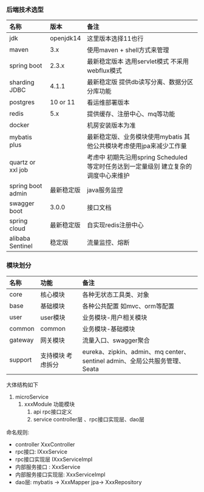 ### 后端技术选型   
|名称|版本|备注|
|:--|:--|:---|
|jdk|openjdk14| 这里版本选择11也行|
|maven |3.x|使用maven + shell方式来管理|
|spring boot |2.3.x|最新稳定版本 选用servlet模式 不采用webflux模式|
|sharding JDBC|4.1.1|最新稳定版 提供db读写分离、数据分区分库功能|
|postgres| 10 or 11|看运维部署版本|
|redis|5.x |提供缓存、注册中心、mq等功能|
|docker ||机房安装版本为准|
|mybatis plus ||最新稳定版、业务模块使用mybatis 其他公共模块考虑使用jpa来减少工作量|
|quartz or xxl job||考虑中 初期先沿用spring Scheduled 等定时任务达到一定量级别 建立复杂的调度中心来维护|
|spring boot admin |最新稳定版|java服务监控|
|swagger boot |3.0.0|接口文档|
|spring cloud |最新稳定版|自实现redis注册中心|
|alibaba Sentinel|稳定版|流量监控、熔断|

### 模块划分    

|名称|功能|备注|    
|:---|:--|:--|  
|core|核心模块|各种无状态工具类、对象|
|base|基础模块|各种公共配置  如mvc、orm等配置|
|user|user模块|业务模块-用户相关模块|  
|common|common|业务模块-基础模块|  
|gateway|网关模块|流量入口、swagger聚合|   
|support|支持模块 考虑拆分|eureka、zipkin、admin、mq center、sentinel admin、全局公共服务管理、Seata|  
 
 
大体结构如下 
1. microService
   1. xxxModule  功能模块
      1. api    rpc接口定义  
      2. service  controller层 、rpc接口实现层、dao层
     
命名规则:
* controller  XxxController    
* rpc接口: IXxxService    
* rpc接口实现层 IXxxServiceImpl
* 内部服务接口 : XxxService 
* 内部服务接口实现层: XxxServiceImpl 
* dao层: mybatis -> XxxMapper   jpa-> XxxRepository



     
     






